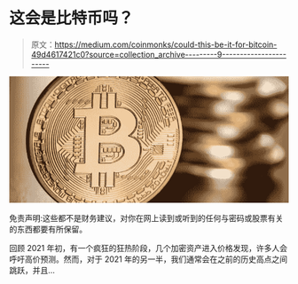 # 这会是比特币吗？

> 原文：<https://medium.com/coinmonks/could-this-be-it-for-bitcoin-49d4617421c0?source=collection_archive---------9----------------------->

![](img/4ea66a052c1ec31d43327287a8fbd9bf.png)

免责声明:这些都不是财务建议，对你在网上读到或听到的任何与密码或股票有关的东西都要有所保留。

回顾 2021 年初，有一个疯狂的狂热阶段，几个加密资产进入价格发现，许多人会呼吁高价预测。然而，对于 2021 年的另一半，我们通常会在之前的历史高点之间跳跃，并且…